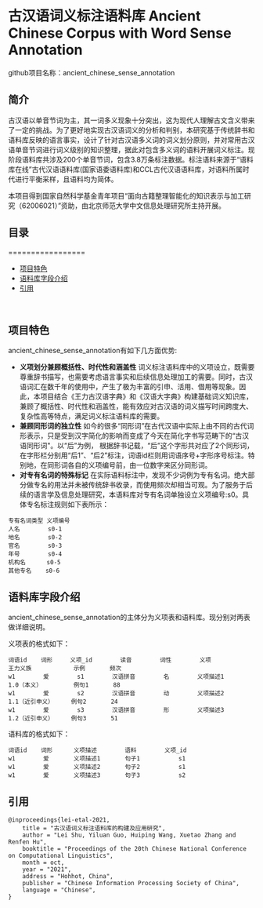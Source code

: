 
# 古汉语词义标注语料库 Ancient Chinese Corpus with Word Sense Annotation
github项目名称：ancient_chinese_sense_annotation

## 简介
古汉语以单音节词为主，其一词多义现象十分突出，这为现代人理解古文含义带来了一定的挑战。为了更好地实现古汉语词义的分析和判别，本研究基于传统辞书和语料库反映的语言事实，设计了针对古汉语多义词的词义划分原则，并对常用古汉语单音节词进行词义级别的知识整理，据此对包含多义词的语料开展词义标注。现阶段语料库共涉及200个单音节词，包含3.8万条标注数据。标注语料来源于“语料库在线”古代汉语语料库(国家语委语料库)和CCL古代汉语语料库，对语料所属时代进行平衡采样，且语料均为简体。

本项目得到国家自然科学基金青年项目“面向古籍整理智能化的知识表示与加工研究（62006021）”资助，由北京师范大学中文信息处理研究所主持开展。
<br>

## 目录
=================
  * [项目特色](#项目特色)
  * [语料库字段介绍](#语料库字段介绍)
  * [引用](#引用)


<br/>

## 项目特色
ancient_chinese_sense_annotation有如下几方面优势:
- __义项划分兼顾概括性、时代性和涵盖性__ 词义标注语料库中的义项设立，既需要尊重辞书描写，也需要考虑语言事实和后续信息处理加工的需要。同时，古汉语词汇在数千年的使用中，产生了极为丰富的引申、活用、借用等现象。因此，本项目结合《王力古汉语字典》和《汉语大字典》构建基础词义知识库，兼顾了概括性、时代性和涵盖性，能有效应对古汉语的词义描写时间跨度大、复杂性高等特点，满足词义标注语料库的需要。
- __兼顾同形词的独立性__  如今的很多“同形词”在古代汉语中实际上由不同的古代词形表示，只是受到汉字简化的影响而变成了今天在简化字书写范畴下的“古汉语同形词"。以“后”为例， 根据辞书记载，“后”这个字形共对应了2个同形词，在字形栏分别用“后1”、“后2”标注，词语id栏则用词语序号+字形序号标注。特别地，在同形词各自的义项编号前，由一位数字来区分同形词。
- __对专有名词的特殊标记__ 在实际语料标注中，发现不少词例为专有名词。绝大部分做专名的用法并未被传统辞书收录，而使用频次却相当可观。为了服务于后续的语言学及信息处理研究，本语料库对专有名词单独设立义项编号:s0。具体专名标注规则如下表所示：
```
专有名词类型 义项编号 
人名        s0-1
地名        s0-2 
官名        s0-3 
年号        s0-4
机构名      s0-5 
其他专名    s0-6
```

## 语料库字段介绍
ancient_chinese_sense_annotation的主体分为义项表和语料库。现分别对两表做详细说明。

义项表的格式如下：
```
词语id    词形     义项_id        读音        词性        义项           王力义族            示例       频次
w1        爱        s1        汉语拼音        名        义项描述1        1.0（本义）         例句1       88
w1        爱        s2        汉语拼音        动        义项描述2        1.1（近引申义）     例句2       24   
w1        爱        s3        汉语拼音        形        义项描述3        1.2（近引申义）     例句3       51 
```


语料库的格式如下：
```
词语id    词形      义项描述        语料        义项_id 
w1        爱       义项描述1       句子1           s1  
w1        爱       义项描述2       句子2           s1
w1        爱       义项描述3       句子3           s2
```


## 引用
```
@inproceedings{lei-etal-2021,
    title = "古汉语词义标注语料库的构建及应用研究",
    author = "Lei Shu, Yiluan Guo, Huiping Wang, Xuetao Zhang and Renfen Hu",
    booktitle = "Proceedings of the 20th Chinese National Conference on Computational Linguistics",
    month = oct,
    year = "2021",
    address = "Hohhot, China",
    publisher = "Chinese Information Processing Society of China",
    language = "Chinese",
}
```
